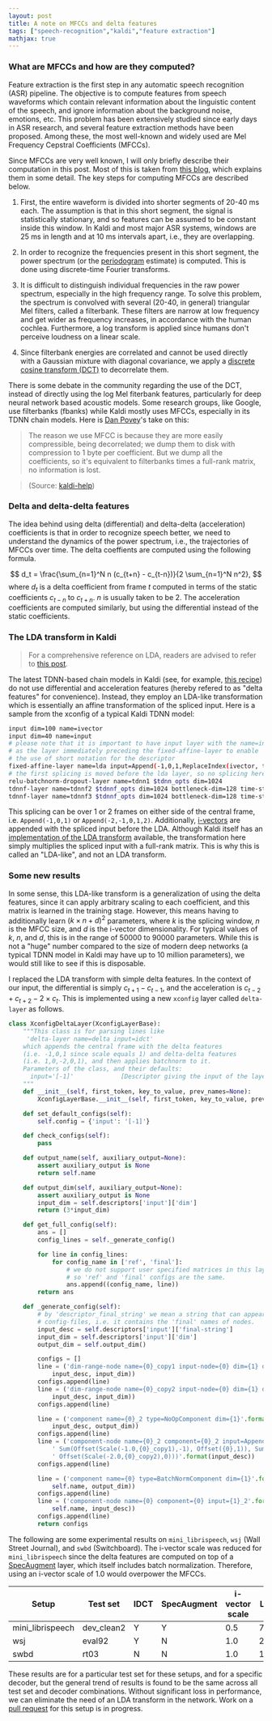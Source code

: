 ```yaml
---
layout: post
title: A note on MFCCs and delta features
tags: ["speech-recognition","kaldi","feature extraction"]
mathjax: true
---
```


### What are MFCCs and how are they computed?

Feature extraction is the first step in any automatic speech recognition (ASR) pipeline. The objective is to compute features from speech waveforms which contain relevant information about the linguistic content of the speech, and ignore information about the background noise, emotions, etc. This problem has been extensively studied since early days in ASR research, and several feature extraction methods have been proposed. Among these, the most well-known and widely used are Mel Frequency Cepstral Coefficients (MFCCs).

Since MFCCs are very well known, I will only briefly describe their computation in this post. Most of this is taken from [this blog](http://practicalcryptography.com/miscellaneous/machine-learning/guide-mel-frequency-cepstral-coefficients-mfccs/), which explains them in some detail. The key steps for computing MFCCs are described below.

1. First, the entire waveform is divided into shorter segments of 20-40 ms each. The assumption is that in this short segment, the signal is statistically stationary, and so features can be assumed to be constant inside this window. In Kaldi and most major ASR systems, windows are 25 ms in length and at 10 ms intervals apart, i.e., they are overlapping.

2. In order to recognize the frequencies present in this short segment, the power spectrum (or the [periodogram](https://en.wikipedia.org/wiki/Periodogram) estimate) is computed. This is done using discrete-time Fourier transforms.

3. It is difficult to distinguish individual frequencies in the raw power spectrum, especially in the high frequency range. To solve this problem, the spectrum is convolved with several (20-40, in general) triangular Mel filters, called a filterbank. These filters are narrow at low frequency and get wider as frequency increases, in accordance with the human cochlea. Furthermore, a log transform is applied since humans don't perceive loudness on a linear scale. 

4. Since filterbank energies are correlated and cannot be used directly with a Gaussian mixture with diagonal covariance, we apply a [discrete cosine transform (DCT)](https://en.wikipedia.org/wiki/Discrete_cosine_transform) to decorrelate them.

There is some debate in the community regarding the use of the DCT, instead of directly using the log Mel fiterbank features, particularly for deep neural network based acoustic models. Some research groups, like Google, use filterbanks (fbanks) while Kaldi mostly uses MFCCs, especially in its TDNN chain models. Here is [Dan Povey](https://www.danielpovey.com/)'s take on this:

> The reason we use MFCC is because they are more easily compressible, being decorrelated; we dump them to disk
with compression to 1 byte per coefficient.  But we dump all the coefficients, so it's equivalent to filterbanks times a full-rank matrix, no information is lost. 

> (Source: [kaldi-help](https://groups.google.com/forum/#!topic/kaldi-help/_7hB74HKhC4))

### Delta and delta-delta features

The idea behind using delta (differential) and delta-delta (acceleration) coefficients is that in order to recognize speech better, we need to understand the dynamics of the power spectrum, i.e., the trajectories of MFCCs over time. The delta coeffients are computed using the following formula.

$$ d_t = \frac{\sum_{n=1}^N n (c_{t+n} - c_{t-n})}{2 \sum_{n=1}^N n^2}, $$
where $d_t$ is a delta coefficient from frame $t$ computed in terms of the static coefficients $c_{t-n}$ to $c_{t+n}$. $n$ is usually taken to be 2. The acceleration coefficients are computed similarly, but using the differential instead of the static coefficients.

### The LDA transform in Kaldi

> For a comprehensive reference on LDA, readers are advised to refer to [this post](https://sebastianraschka.com/Articles/2014_python_lda.html#what-is-a-good-feature-subspace).

The latest TDNN-based chain models in Kaldi (see, for example, [this recipe](https://github.com/kaldi-asr/kaldi/blob/06442e1870996486cb052fdd89d63aac44144b87/egs/wsj/s5/local/chain/tuning/run_tdnn_1g.sh#L188)) do not use differential and acceleration features (hereby refered to as "delta features" for convenience). Instead, they employ an LDA-like transformation which is essentially an affine transformation of the spliced input. Here is a sample from the xconfig of a typical Kaldi TDNN model:

```bash
input dim=100 name=ivector
input dim=40 name=input
# please note that it is important to have input layer with the name=input
# as the layer immediately preceding the fixed-affine-layer to enable
# the use of short notation for the descriptor
fixed-affine-layer name=lda input=Append(-1,0,1,ReplaceIndex(ivector, t, 0)) affine-transform-file=$dir/configs/lda.mat
# the first splicing is moved before the lda layer, so no splicing here
relu-batchnorm-dropout-layer name=tdnn1 $tdnn_opts dim=1024
tdnnf-layer name=tdnnf2 $tdnnf_opts dim=1024 bottleneck-dim=128 time-stride=1
tdnnf-layer name=tdnnf3 $tdnnf_opts dim=1024 bottleneck-dim=128 time-stride=1
```


This splicing can be over 1 or 2 frames on either side of the central frame, i.e. `Append(-1,0,1)` or `Append(-2,-1,0,1,2)`. Additionally, [i-vectors](https://ieeexplore.ieee.org/document/5545402) are appended with the spliced input before the LDA. Although Kaldi itself has an [implementation of the LDA transform](https://kaldi-asr.org/doc/transform.html#transform_lda) available, the transformation here simply multiplies the spliced input with a full-rank matrix. This is why this is called an "LDA-like", and not an LDA transform.

### Some new results

In some sense, this LDA-like transform is a generalization of using the delta features, since it can apply arbitrary scaling to each coefficient, and this matrix is learned in the training stage. However, this means having to additionally learn $(k \times n+d)^2$ parameters, where $k$ is the splicing window, $n$ is the MFCC size, and $d$ is the i-vector dimensionality. For typical values of $k$, $n$, and $d$, this is in the range of 50000 to 90000 parameters. While this is not a "huge" number compared to the size of modern deep networks (a typical TDNN model in Kaldi may have up to 10 million parameters), we would still like to see if this is disposable.

I replaced the LDA transform with simple delta features. In the context of our input, the differential is simply $c_{t+1} - c_{t-1}$, and the acceleration is $c_{t-2} + c_{t+2} - 2\times c_t$. This is implemented using a new `xconfig` layer called `delta-layer` as follows.

```python
class XconfigDeltaLayer(XconfigLayerBase):
    """This class is for parsing lines like
     'delta-layer name=delta input=idct'
    which appends the central frame with the delta features
    (i.e. -1,0,1 since scale equals 1) and delta-delta features 
    (i.e. 1,0,-2,0,1), and then applies batchnorm to it.
    Parameters of the class, and their defaults:
      input='[-1]'             [Descriptor giving the input of the layer]
    """
    def __init__(self, first_token, key_to_value, prev_names=None):
        XconfigLayerBase.__init__(self, first_token, key_to_value, prev_names)

    def set_default_configs(self):
        self.config = {'input': '[-1]'}

    def check_configs(self):
        pass

    def output_name(self, auxiliary_output=None):
        assert auxiliary_output is None
        return self.name

    def output_dim(self, auxiliary_output=None):
        assert auxiliary_output is None
        input_dim = self.descriptors['input']['dim']
        return (3*input_dim)

    def get_full_config(self):
        ans = []
        config_lines = self._generate_config()

        for line in config_lines:
            for config_name in ['ref', 'final']:
                # we do not support user specified matrices in this layer
                # so 'ref' and 'final' configs are the same.
                ans.append((config_name, line))
        return ans

    def _generate_config(self):
        # by 'descriptor_final_string' we mean a string that can appear in
        # config-files, i.e. it contains the 'final' names of nodes.
        input_desc = self.descriptors['input']['final-string']
        input_dim = self.descriptors['input']['dim']
        output_dim = self.output_dim()

        configs = []
        line = ('dim-range-node name={0}_copy1 input-node={0} dim={1} dim-offset=0'.format(
            input_desc, input_dim))
        configs.append(line)
        line = ('dim-range-node name={0}_copy2 input-node={0} dim={1} dim-offset=0'.format(
            input_desc, input_dim))
        configs.append(line)

        line = ('component name={0}_2 type=NoOpComponent dim={1}'.format(
            input_desc, output_dim))
        configs.append(line)
        line = ('component-node name={0}_2 component={0}_2 input=Append(Offset({0},0),'
            ' Sum(Offset(Scale(-1.0,{0}_copy1),-1), Offset({0},1)), Sum(Offset({0},-2), Offset({0},2),' 
            ' Offset(Scale(-2.0,{0}_copy2),0)))'.format(input_desc))
        configs.append(line)

        line = ('component name={0} type=BatchNormComponent dim={1}'.format(
            self.name, output_dim))
        configs.append(line)
        line = ('component-node name={0} component={0} input={1}_2'.format(
            self.name, input_desc))
        configs.append(line)
        return configs
```

The following are some experimental results on `mini_librispeech`, `wsj` (Wall Street Journal), and `swbd` (Switchboard). The i-vector scale was reduced for `mini_librispeech` since the delta features are computed on top of a [SpecAugment](https://arxiv.org/abs/1904.08779) layer, which itself includes batch normalization. Therefore, using an i-vector scale of 1.0 would overpower the MFCCs.

| Setup            | Test set   | IDCT | SpecAugment | i-vector scale | LDA  | Delta |
|------------------|------------|------|-------------|----------------|------|-------|
| mini_librispeech | dev_clean2 | Y    | Y           | 0.5            | 7.54 | 7.66  |
| wsj              | eval92     | Y    | N           | 1.0            | 2.39 | 2.41  |
| swbd             | rt03       | N    | N           | 1.0            | 15.0 | 15.0  |

These results are for a particular test set for these setups, and for a specific decoder, but the general trend of results is found to be the same across all test set and decoder combinations. Without significant loss in performance, we can eliminate the need of an LDA transform in the network. Work on a [pull request](https://github.com/kaldi-asr/kaldi/pull/3490/files) for this setup is in progress. 